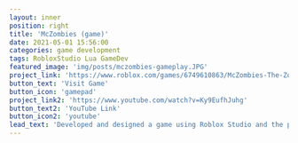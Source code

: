 ```yaml
---
layout: inner
position: right
title: 'McZombies (game)'
date: 2021-05-01 15:56:00
categories: game development
tags: RobloxStudio Lua GameDev
featured_image: 'img/posts/mczombies-gameplay.JPG'
project_link: 'https://www.roblox.com/games/6749610863/McZombies-The-Zombies-of-McDonalds'
button_text: 'Visit Game'
button_icon: 'gamepad'
project_link2: 'https://www.youtube.com/watch?v=Ky9EufhJuhg'
button_text2: 'YouTube Link'
button_icon2: 'youtube'
lead_text: 'Developed and designed a game using Roblox Studio and the programming language Lua'
---
```

